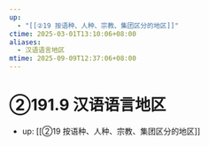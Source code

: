 ```yaml
---
up:
  - "[[②19 按语种、人种、宗教、集团区分的地区]]"
ctime: 2025-03-01T13:10:06+08:00
aliases:
  - 汉语语言地区
mtime: 2025-09-09T12:37:06+08:00
---
```


# ②191.9 汉语语言地区

- up: [[②19 按语种、人种、宗教、集团区分的地区]]
